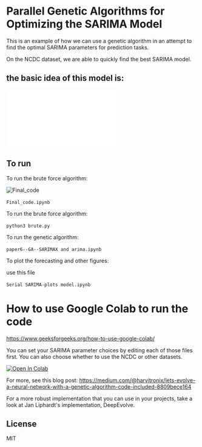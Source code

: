 # Parallel Genetic Algorithms for Optimizing the SARIMA Model

This is an example of how we can use a genetic algorithm in an attempt to find the optimal SARIMA parameters for prediction tasks. 

On the NCDC dataset, we are able to quickly find the best SARIMA model. 

## the basic idea of this model is:

![GA_ARIMA_Parallel2](GA_ARIMA_Parallel2.pdf)


## To run

To run the brute force algorithm:

![Final_code](Final_code.ipynb)

```Final_code.ipynb```

To run the brute force algorithm:

```python3 brute.py```

To run the genetic algorithm:

```paper6--GA--SARIMAX and arima.ipynb```

 To plot the forecasting and other figures:
 
 use this file
 
```Serial SARIMA-plots model.ipynb```

# How to use Google Colab to run the code

https://www.geeksforgeeks.org/how-to-use-google-colab/

You can set your SARIMA parameter choices by editing each of those files first. You can also choose whether to use the NCDC or other datasets. 

[![Open In Colab](https://colab.research.google.com/assets/colab-badge.svg)](https://github.com/ibrahim85/Genetic-Alg-and-SARIMA/blob/master/Genetic%20Alg%20and%20SARIMA/Serial%20SARIMA-%20plots%20model.ipynb)

For more, see this blog post: https://medium.com/@harvitronix/lets-evolve-a-neural-network-with-a-genetic-algorithm-code-included-8809bece164

For a more robust implementation that you can use in your projects, take a look at Jan Liphardt's implementation, DeepEvolve.

## License

MIT


